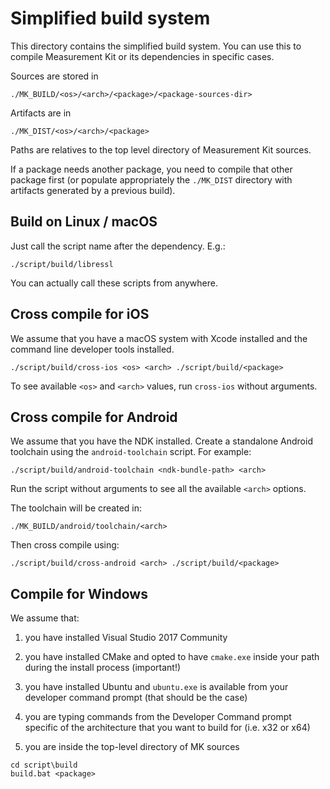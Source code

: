 # Simplified build system

This directory contains the simplified build system. You can use this to
compile Measurement Kit or its dependencies in specific cases.

Sources are stored in

```
./MK_BUILD/<os>/<arch>/<package>/<package-sources-dir>
```

Artifacts are in

```
./MK_DIST/<os>/<arch>/<package>
```

Paths are relatives to the top level directory of Measurement Kit sources.

If a package needs another package, you need to compile that other package
first (or populate appropriately the `./MK_DIST` directory with artifacts
generated by a previous build).

## Build on Linux / macOS

Just call the script name after the dependency. E.g.:

```
./script/build/libressl
```

You can actually call these scripts from anywhere.

## Cross compile for iOS

We assume that you have a macOS system with Xcode installed and the command
line developer tools installed.

```
./script/build/cross-ios <os> <arch> ./script/build/<package>
```

To see available `<os>` and `<arch>` values, run `cross-ios` without arguments.

## Cross compile for Android

We assume that you have the NDK installed. Create a standalone Android toolchain
using the `android-toolchain` script. For example:

```
./script/build/android-toolchain <ndk-bundle-path> <arch>
```

Run the script without arguments to see all the available `<arch>` options.

The toolchain will be created in:

```
./MK_BUILD/android/toolchain/<arch>
```

Then cross compile using:

```
./script/build/cross-android <arch> ./script/build/<package>
```

## Compile for Windows

We assume that:

1. you have installed Visual Studio 2017 Community

2. you have installed CMake and opted to have `cmake.exe` inside your path
   during the install process (important!)

3. you have installed Ubuntu and `ubuntu.exe` is available from your
   developer command prompt (that should be the case)

4. you are typing commands from the Developer Command prompt specific of
   the architecture that you want to build for (i.e. x32 or x64)

5. you are inside the top-level directory of MK sources

```
cd script\build
build.bat <package>
```
